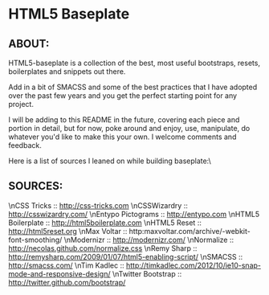 # HTML5 Baseplate

## ABOUT:

HTML5-baseplate is a collection of the best, most useful bootstraps, resets, boilerplates and snippets out there.

Add in a bit of SMACSS and some of the best practices that I have adopted over the past few years and you get the perfect starting point for any project.

I will be adding to this README in the future, covering each piece and portion in detail, but for now, poke around and enjoy, use, manipulate, do whatever you'd like to make this your own. I welcome comments and feedback.

Here is a list of sources I leaned on while building baseplate:\


## SOURCES:

\nCSS Tricks			:: http://css-tricks.com
\nCSSWizardry			:: http://csswizardry.com/
\nEntypo Pictograms		:: http://entypo.com
\nHTML5 Boilerplate		:: http://html5boilerplate.com
\nHTML5 Reset			:: http://html5reset.org
\nMax Voltar			:: http:maxvoltar.com/archive/-webkit-font-smoothing/
\nModernizr				:: http://modernizr.com/
\nNormalize				:: http://necolas.github.com/normalize.css
\nRemy Sharp			:: http://remysharp.com/2009/01/07/html5-enabling-script/
\nSMACSS				:: http://smacss.com/
\nTim Kadlec			:: http://timkadlec.com/2012/10/ie10-snap-mode-and-responsive-design/
\nTwitter Bootstrap		:: http://twitter.github.com/bootstrap/
